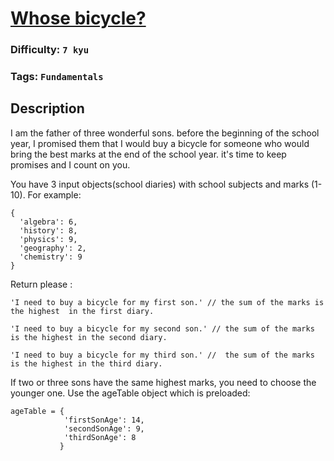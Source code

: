 # [Whose bicycle?](https://www.codewars.com/kata/5a2cb4bff28b820c33000082)

### Difficulty: `7 kyu`

### Tags: `Fundamentals`

## Description

I am the father of three wonderful sons. before the beginning of the school year, I promised them that I would buy a bicycle for someone who would bring the best marks at the end of the school year. it's time to keep promises and I count on you.

You have 3 input objects(school diaries) with school subjects and marks (1-10). For example:

```
{
  'algebra': 6,
  'history': 8,
  'physics': 9,
  'geography': 2,
  'chemistry': 9
}
```

Return please :

```
'I need to buy a bicycle for my first son.' // the sum of the marks is the highest  in the first diary.

'I need to buy a bicycle for my second son.' // the sum of the marks is the highest in the second diary.

'I need to buy a bicycle for my third son.' //  the sum of the marks is the highest in the third diary.
```

If two or three sons have the same highest marks, you need to choose the younger one. Use the ageTable object which is preloaded:

```
ageTable = {
            'firstSonAge': 14,
            'secondSonAge': 9,
            'thirdSonAge': 8
           }
```           